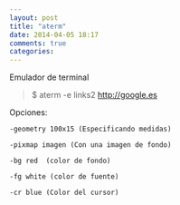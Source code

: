 ```yaml
---
layout: post
title: "aterm"
date: 2014-04-05 18:17
comments: true
categories: 
---
```

Emulador de terminal

>$ aterm -e links2 http://google.es

Opciones:

	-geometry 100x15 (Especificando medidas)

	-pixmap imagen (Con una imagen de fondo)

	-bg red  (color de fondo)

	-fg white (color de fuente)

	-cr blue (Color del cursor)

